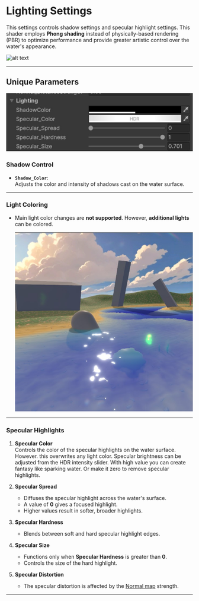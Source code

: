 # Lighting Settings

This settings controls shadow settings and specular highlight settings. This shader employs **Phong shading** instead of physically-based rendering (PBR) to optimize performance and provide greater artistic control over the water's appearance.

![alt text](../../assets/images/shader-prop-lighting-show.gif)

---

## Unique Parameters

![alt text](../../assets/images/shader-prop-lighting.jpg)

### **Shadow Control**

- **`Shadow_Color`**:  
  Adjusts the color and intensity of shadows cast on the water surface.

---

### **Light Coloring**

- Main light color changes are **not supported**. However, **additional lights** can be colored.

  ![alt text](../../assets/images/shader-prop-lightingmultilight.jpg ":size=30%")

---

### **Specular Highlights**

1. **Specular Color**  
   Controls the color of the specular highlights on the water surface. However. this overwrites any light color.
   Specular brightness can be adjusted from the HDR intensity slider. With high value you can create fantasy like sparking water. Or make it zero to remove specular highlights.

2. **Specular Spread**

   - Diffuses the specular highlight across the water's surface.
   - A value of **0** gives a focused highlight.
   - Higher values result in softer, broader highlights.

3. **Specular Hardness**

   - Blends between soft and hard specular highlight edges.

4. **Specular Size**

   - Functions only when **Specular Hardness** is greater than **0**.
   - Controls the size of the hard highlight.

5. **Specular Distortion**
   - The specular distortion is affected by the [Normal map](usage-guide/shader-properties/shader-prop-normal.md) strength.

---
